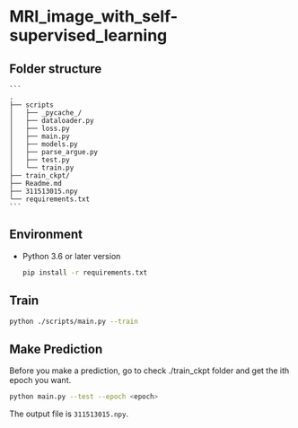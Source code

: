 # MRI_image_with_self-supervised_learning

## Folder structure
    ```
    .
    ├── scripts
    │   ├── _pycache_/
    │   ├── dataloader.py
    │   ├── loss.py
    │   ├── main.py
    │   ├── models.py
    │   ├── parse_argue.py
    │   ├── test.py
    │   └── train.py
    ├── train_ckpt/
    ├── Readme.md
    ├── 311513015.npy
    └── requirements.txt
    ```

## Environment
- Python 3.6 or later version
    ```sh
    pip install -r requirements.txt
    ```

## Train
```sh
python ./scripts/main.py --train
```

## Make Prediction
Before you make a prediction, go to check ./train_ckpt folder and get the ith epoch you want.
```sh
python main.py --test --epoch <epoch>
```
The output file is `311513015.npy`.